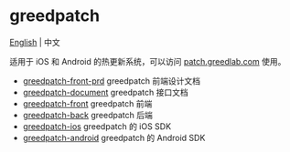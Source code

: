 # greedpatch

[English](README.md) | 中文

适用于 iOS 和 Android 的热更新系统，可以访问 [patch.greedlab.com](http://patch.greedlab.com/) 使用。

* [greedpatch-front-prd](https://github.com/greedlab/greedpatch-front-prd) greedpatch 前端设计文档
* [greedpatch-document](https://github.com/greedlab/greedpatch-document) greedpatch 接口文档
* [greedpatch-front](https://github.com/greedlab/greedpatch-front) greedpatch 前端
* [greedpatch-back](https://github.com/greedlab/greedpatch-back) greedpatch 后端
* [greedpatch-ios](https://github.com/greedlab/greedpatch-ios) greedpatch 的 iOS SDK
* [greedpatch-android](https://github.com/greedlab/greedpatch-android) greedpatch 的 Android SDK
